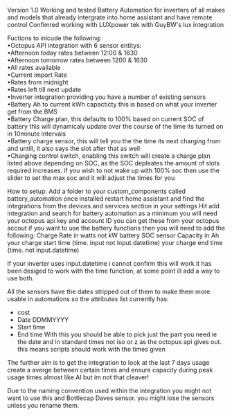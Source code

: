 Version 1.0 Working and tested
Battery Automation for inverters of all makes and models that already intergrate into home assistant and have remote control Confimred working with LUXpower tek with GuyBW's lux integration 

Fuctions to inlcude the following:   
•Octopus API integration with 6 sensor entitys:   
•Afternoon today rates between 12:00 & 1630  
•Afternoon tomorrow rates between 1200 & 1630  
•All rates available  
•Current import Rate  
•Rates from midnight  
•Rates left till next update  
•Inverter integration providing you have a number of existing sensors  
•Battery Ah to current kWh capacticty this is based on what your inverter get from the BMS   
•Battery Charge plan, this defaults to 100% based on current SOC of battery this will dynamicaly update over the course of the time its turned on in 10minute intervals  
•Battery charge sensor, this will tell you the the time its next charging from and untill, it also says the slot after that as well   
•Charging control switch, enabling this switch will create a charge plan listed above depending on SOC, as the SOC depleates the amount of slots required increases. if you wish to not wake up with 100% soc then use the slider to set the max soc and it will adjust the times for you  

How to setup:
Add a folder to your custom_components called battery_automation
once installed restart home assistant and find the integrations from the devices and services section in your settings
Hit add integration and search for battery automation
as a minimum you will need your octopus api key and account ID you can get these from your octopus accout 
if you want to use the battery functions then you will need to add the following: 
Charge Rate in watts not kW 
battery SOC sensor
Capacity in Ah 
your charge start time (time. input not input.datetime)
your charge end time (time. not input.datetime) 

If your inverter uses input.datetime i cannot confirm this will work it has been desiged to work with the time function, at some point ill add a way to use both. 

All the sensors have the dates stripped out of them to make them more usable in automations so the attributes list currently has: 
- cost
- Date DDMMYYYY
- Start time
- End time
With this you should be able to pick just the part you need ie the date and in standard times not iso or z as the octopus api gives out. this means scripts should work with the times given

The further aim is to get the integration to look at the last 7 days usage create a averge between certain times and ensure capacity during peak usage times almost like AI but im not that cleaver! 

Due to the naming convention used within the integration you might not want to use this and Bottlecap Daves sensor. you might lose the sensors unless you rename them. 
